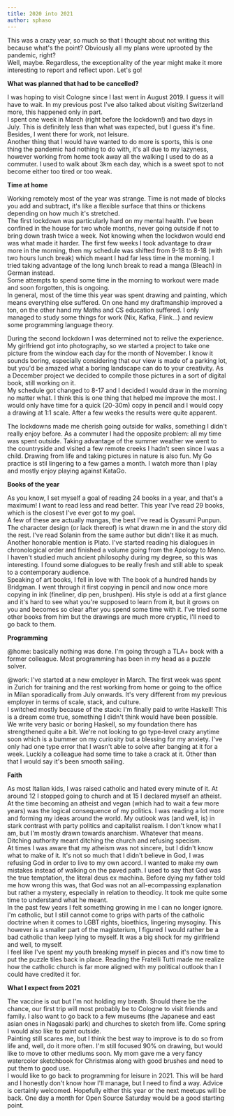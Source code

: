 ```yaml
---
title: 2020 into 2021
author: sphaso
---
```


This was a crazy year, so much so that I thought about not writing this because what's the point? Obviously all my plans were uprooted by the pandemic, right?    
Well, maybe. Regardless, the exceptionality of the year might make it more interesting to report and reflect upon. Let's go!    

__What was planned that had to be cancelled?__

I was hoping to visit Cologne since I last went in August 2019. I guess it will have to wait. In my previous post I've also talked about visiting Switzerland more, this happened only in part.    
I spent one week in March (right before the lockdown!) and two days in July. This is definitely less than what was expected, but I guess it's fine. Besides, I went there for work, not leisure.    
Another thing that I would have wanted to do more is sports, this is one thing the pandemic had nothing to do with, it's all due to my lazyness, however working from home took away all the walking I used to do as a commuter. I used to walk about 3km each day, which is a sweet spot to not become either too tired or too weak.

__Time at home__

Working remotely most of the year was strange. Time is not made of blocks you add and subtract, it's like a flexible surface that thins or thickens depending on how much it's stretched.    
The first lockdown was particularly hard on my mental health. I've been confined in the house for two whole months, never going outside if not to bring down trash twice a week. Not knowing when the lockdwon would end was what made it harder. The first few weeks I took advantage to draw more in the morning, then my schedule was shifted from 9-18 to 8-18 (with two hours lunch break) which meant I had far less time in the morning. I tried taking advantage of the long lunch break to read a manga (Bleach) in German instead.    
Some attempts to spend some time in the morning to workout were made and soon forgotten, this is ongoing.    
In general, most of the time this year was spent drawing and painting, which means everything else suffered. On one hand my draftmanship improved a ton, on the other hand my Maths and CS education suffered. I only managed to study some things for work (Nix, Kafka, Flink...) and review some programming language theory.     

During the second lockdown I was determined not to relive the experience. My girlfriend got into photography, so we started a project to take one picture from the window each day for the month of November. I know it sounds boring, especially considering that our view is made of a parking lot, but you'd be amazed what a boring landscape can do to your creativity. As a December project we decided to compile those pictures in a sort of digital book, still working on it.    
My schedule got changed to 8-17 and I decided I would draw in the morning no matter what. I think this is one thing that helped me improve the most. I would only have time for a quick (20-30m) copy in pencil and I would copy a drawing at 1:1 scale. After a few weeks the results were quite apparent.    

The lockdowns made me cherish going outside for walks, something I didn't really enjoy before. As a commuter I had the opposite problem: all my time was spent outside. Taking advantage of the summer weather we went to the countryside and visited a few remote creeks I hadn't seen since I was a child. Drawing from life and taking pictures in nature is also fun. My Go practice is stil lingering to a few games a month. I watch more than I play and mostly enjoy playing against KataGo.    

__Books of the year__

As you know, I set myself a goal of reading 24 books in a year, and that's a maximum! I want to read less and read better. This year I've read 29 books, which is the closest I've ever got to my goal.    
A few of these are actually mangas, the best I've read is Oyasumi Punpun. The character design (or lack thereof) is what drawn me in and the story did the rest. I've read Solanin from the same author but didn't like it as much.    
Another honorable mention is Plato. I've started reading his dialogues in chronological order and finished a volume going from the Apology to Meno. I haven't studied much ancient philosophy during my degree, so this was interesting. I found some dialogues to be really fresh and still able to speak to a contemporary audience.    
Speaking of art books, I fell in love with The book of a hundred hands by Bridgman. I went through it first copying in pencil and now once more copying in ink (fineliner, dip pen, brushpen). His style is odd at a first glance and it's hard to see what you're supposed to learn from it, but it grows on you and becomes so clear after you spend some time with it. I've tried some other books from him but the drawings are much more cryptic, I'll need to go back to them.    

__Programming__

@home: basically nothing was done. I'm going through a TLA+ book with a former colleague. Most programming has been in my head as a puzzle solver.

@work: I've started at a new employer in March. The first week was spent in Zurich for training and the rest working from home or going to the office in Milan sporadically from July onwards. It's very different from my previous employer in terms of scale, stack, and culture.     
I switched mostly because of the stack: I'm finally paid to write Haskell! This is a dream come true, something I didn't think would have been possible. We write very basic or boring Haskell, so my foundation there has strengthened quite a bit. We're not looking to go type-level crazy anytime soon which is a bummer on my curiosity but a blessing for my anxiety. I've only had one type error that I wasn't able to solve after banging at it for a week. Luckily a colleague had some time to take a crack at it. Other than that I would say it's been smooth sailing.

__Faith__

As most Italian kids, I was raised catholic and hated every minute of it. At around 12 I stopped going to church and at 15 I declared myself an atheist.    
At the time becoming an atheist and vegan (which had to wait a few more years) was the logical consequence of my politics. I was reading a lot more and forming my ideas around the world. My outlook was (and well, is) in stark contrast with party politics and capitalist realism. I don't know what I am, but I'm mostly drawn towards anarchism. Whatever that means.    
Ditching authority meant ditching the church and refusing specism.     
At times I was aware that my atheism was not sincere, but I didn't know what to make of it. It's not so much that I didn't believe in God, I was refusing God in order to live to my own accord. I wanted to make my own mistakes instead of walking on the paved path. I used to say that God was the true temptation, the literal deus ex machina. Before dying my father told me how wrong this was, that God was not an all-ecompassing explanation but rather a mystery, especially in relation to theodicy. It took me quite some time to understand what he meant.     
In the past few years I felt something growing in me I can no longer ignore. I'm catholic, but I still cannot come to grips with parts of the catholic doctrine when it comes to LGBT rights, bioethics, lingering mysoginy. This however is a smaller part of the magisterium, I figured I would rather be a bad catholic than keep lying to myself. It was a big shock for my girlfriend and well, to myself.     
I feel like I've spent my youth breaking myself in pieces and it's now time to put the puzzle tiles back in place. Reading the Fratelli Tutti made me realize how the catholic church is far more aligned with my political outlook than I could have credited it for.    


__What I expect from 2021__

The vaccine is out but I'm not holding my breath. Should there be the chance, our first trip will most probably be to Cologne to visit friends and family. I also want to go back to a few museums (the Japanese and east asian ones in Nagasaki park) and churches to sketch from life. Come spring I would also like to paint outside.     
Painting still scares me, but I think the best way to improve is to do so from life and, well, do it more often. I'm still focused 90% on drawing, but would like to move to other mediums soon. My mom gave me a very fancy watercolor sketchbook for Christmas along with good brushes and need to put them to good use.    
I would like to go back to programming for leisure in 2021. This will be hard and I honestly don't know how I'll manage, but I need to find a way. Advice is certainly welcomed. Hopefully either this year or the next meetups will be back. One day a month for Open Source Saturday would be a good starting point.
